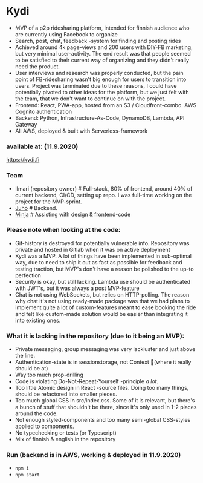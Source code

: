 # Kydi
- MVP of a p2p ridesharing platform, intended for finnish audience who are currently using Facebook to organize
- Search, post, chat, feedback -system for finding and posting rides
- Achieved around 4k page-views and 200 users with DIY-FB marketing, but very minimal user-activity. The end result was that people seemed to be satisfied to their current way of organizing and they didn't really need the product.
- User interviews and research was properly conducted, but the pain point of FB-ridesharing wasn't big enough for users to transition into users. Project was terminated due to these reasons, I could have potentially pivoted to other ideas for the platform, but we just felt with the team, that we don't want to continue on with the project.
- Frontend: React, PWA-app, hosted from an S3 / Cloudfront-combo. AWS Cognito authentication
- Backend: Python, Infrastructure-As-Code, DynamoDB, Lambda, API Gateway
- All AWS, deployed & built with Serverless-framework

### available at: (11.9.2020)
https://kydi.fi

### Team
- Ilmari (repository owner) # Full-stack, 80% of frontend, around 40% of current backend, CI/CD, setting up repo. I was full-time working on the project for the MVP-sprint.
- [Juho](https://github.com/JPaiv) # Backend.
- [Minja](https://github.com/MinjaSenna) # Assisting with design & frontend-code

### Please note when looking at the code:
- Git-history is destroyed for potentially vulnerable info. Repository was private and hosted in Gitlab when it was on active deployment
- Kydi was a MVP. A lot of things have been implemented in sub-optimal way, due to need to ship it out as fast as possible for feedback and testing traction, but MVP's don't have a reason be polished to the up-to perfection
- Security is okay, but still lacking. Lambda use should be authenticated with JWT's, but it was always a post MVP-feature
- Chat is not using WebSockets, but relies on HTTP-polling. The reason why chat it's not using ready-made package was that we had plans to implement quite a lot of custom-features meant to ease booking the ride and felt like custom-made solution would be easier than integrating it into existing ones.

### What it is lacking in the repository (due to it being an MVP):
- Private messaging, group messaging was very lackluster and just above the line.
- Authentication-state is in sessionstorage, not Context 🙈(where it really should be at)
- Way too much prop-drilling
- Code is violating Do-Not-Repeat-Yourself -principle *a lot*.
- Too little Atomic design in React -source files. Doing too many things, should be refactored into smaller pieces.
- Too much global CSS in src/index.css. Some of it is relevant, but there's a bunch of stuff that shouldn't be there, since it's only used in 1-2 places around the code.
- Not enough styled-components and too many semi-global CSS-styles applied to components.
- No typechecking or tests (or Typescript)
- Mix of finnish & english in the repository

### Run (backend is in AWS, working & deployed in 11.9.2020)
- `npm i`
- `npm start`
